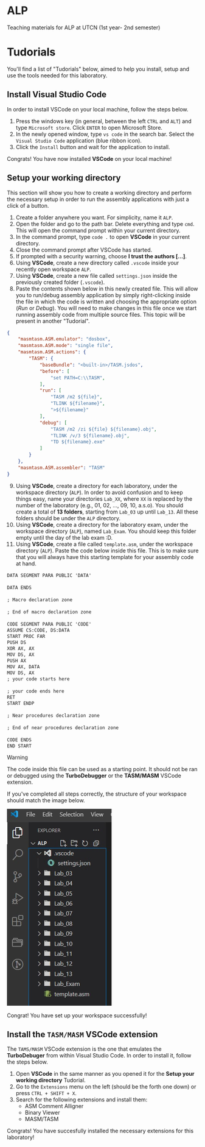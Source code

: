 # ALP
Teaching materials for ALP at UTCN (1st year- 2nd semester)

# Tudorials
You'll find a list of "Tudorials" below, aimed to help you install, setup and use the tools needed for this laboratory.

## Install Visual Studio Code
In order to install VSCode on your local machine, follow the steps below.

1. Press the windows key (in general, between the left `CTRL` and `ALT`) and type `Microsoft store`. Click `ENTER` to open Microsoft Store.
2. In the newly opened window, type `vs code` in the search bar. Select the `Visual Studio Code` application (blue ribbon icon).
3. Click the `Install` button and wait for the application to install.

Congrats! You have now installed **VSCode** on your local machine!

## Setup your working directory
This section will show you how to create a working directory and perform the necessary setup in order to run the assembly applications with just a click of a button.

1. Create a folder anywhere you want. For simplicity, name it `ALP`.
2. Open the folder and go to the path bar. Delete everything and type `cmd`. This will open the command prompt within your current directory.
3. In the command prompt, type `code .` to open **VSCode** in your current directory.
4. Close the command prompt after VSCode has started.
5. If prompted with a security warning, choose **I trust the authors [...]**.
6. Using **VSCode**, create a new directory called `.vscode` inside your recently open workspace `ALP`.
7. Using **VSCode**, create a new file called `settings.json` inside the previously created folder (`.vscode`).
8. Paste the contents shown below in this newly created file. This will allow you to run/debug assembly application by simply right-clicking inside the file in which the code is written and choosing the appropriate option (*Run* or *Debug*). You will need to make changes in this file once we start running assembly code from multiple source files. This topic will be present in another "Tudorial".
```json
{
    "masmtasm.ASM.emulator": "dosbox",
    "masmtasm.ASM.mode": "single file",
    "masmtasm.ASM.actions": {
        "TASM": {
            "baseBundle": "<built-in>/TASM.jsdos",
            "before": [
                "set PATH=C:\\TASM",
            ],
            "run": [
                "TASM /m2 ${file}",
                "TLINK ${filename}",
                ">${filename}"
            ],
            "debug": [
                "TASM /m2 /zi ${file} ${filename}.obj",
                "TLINK /v/3 ${filename}.obj",
                "TD ${filename}.exe"
            ]
        }
    },
    "masmtasm.ASM.assembler": "TASM"
}
```
9.  Using **VSCode**, create a directory for each laboratory, under the workspace directory (`ALP`). In order to avoid confusion and to keep things easy, name your directories `Lab_XX`, where `XX` is replaced by the number of the laboratory (e.g., 01, 02, ..., 09, 10, a.s.o). You should create a total of **13 folders**, starting from `Lab_03` up until `Lab_13`. All these folders should be under the `ALP` directory.
10. Using **VSCode**, create a directory for the laboratory exam, under the workspace directory (`ALP`), named `Lab_Exam`. You should keep this folder empty until the day of the lab exam :D.
11. Using **VSCode**, create a file called `template.asm`, under the workspace directory (`ALP`). Paste the code below inside this file. This is to make sure that you will always have this starting template for your assembly code at hand.
```assembly
DATA SEGMENT PARA PUBLIC 'DATA'

DATA ENDS

; Macro declaration zone

; End of macro declaration zone

CODE SEGMENT PARA PUBLIC 'CODE'
ASSUME CS:CODE, DS:DATA
START PROC FAR
PUSH DS
XOR AX, AX
MOV DS, AX
PUSH AX
MOV AX, DATA
MOV DS, AX
; your code starts here

; your code ends here
RET
START ENDP

; Near procedures declaration zone

; End of near procedures declaration zone

CODE ENDS
END START
```
> [!WARNING]  
> The code inside this file can be used as a starting point. It should not be ran or debugged using the **TurboDebugger** or the **TASM/MASM** VSCode extension.
    
If you've completed all steps correctly, the structure of your workspace should match the image below.

![Workspace structure](resources/imgs/workspace_structure.jpg)

Congrat! You have set up your workspace successfully!

## Install the `TASM/MASM` VSCode extension
The `TAMS/MASM` VSCode extension is the one that emulates the **TurboDebuger** from within Visual Studio Code. In order to install it, follow the steps below.

1. Open **VSCode** in the same manner as you opened it for the **Setup your working directory** Tudorial.
2. Go to the `Extensions` menu on the left (should be the forth one down) or press `CTRL + SHIFT + X`.
3. Search for the following extensions and install them:
   - ASM Comment Alligner
   - Binary Viewer 
   - MASM/TASM

Congrats! You have succesfully installed the necessary extensions for this laboratory!
